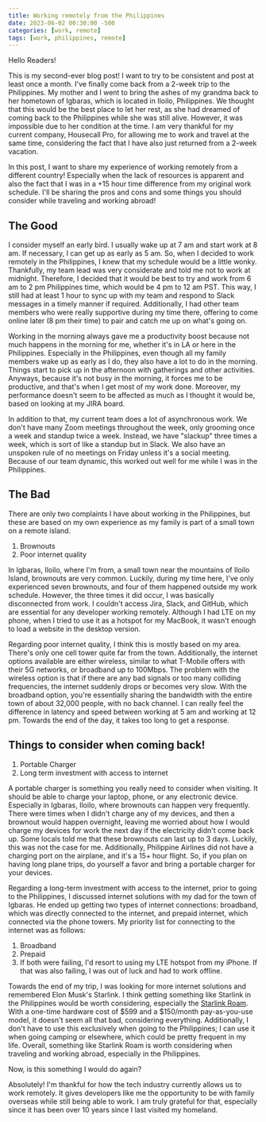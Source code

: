 ```yaml
---
title: Working remotely from the Philippines
date: 2023-06-02 00:30:00 -500
categories: [work, remote]
tags: [work, philippines, remote]
---
```


Hello Readers!

This is my second-ever blog post! I want to try to be consistent and post at least once a month. I've finally come back from a 2-week trip to the Philippines. My mother and I went to bring the ashes of my grandma back to her hometown of Igbaras, which is located in Iloilo, Philippines. We thought that this would be the best place to let her rest, as she had dreamed of coming back to the Philippines while she was still alive. However, it was impossible due to her condition at the time. I am very thankful for my current company, Housecall Pro, for allowing me to work and travel at the same time, considering the fact that I have also just returned from a 2-week vacation.

In this post, I want to share my experience of working remotely from a different country! Especially when the lack of resources is apparent and also the fact that I was in a +15 hour time difference from my original work schedule. I'll be sharing the pros and cons and some things you should consider while traveling and working abroad!

## The Good

I consider myself an early bird. I usually wake up at 7 am and start work at 8 am. If necessary, I can get up as early as 5 am. So, when I decided to work remotely in the Philippines, I knew that my schedule would be a little wonky. Thankfully, my team lead was very considerate and told me not to work at midnight. Therefore, I decided that it would be best to try and work from 6 am to 2 pm Philippines time, which would be 4 pm to 12 am PST. This way, I still had at least 1 hour to sync up with my team and respond to Slack messages in a timely manner if required. Additionally, I had other team members who were really supportive during my time there, offering to come online later (8 pm their time) to pair and catch me up on what's going on.

Working in the morning always gave me a productivity boost because not much happens in the morning for me, whether it's in LA or here in the Philippines. Especially in the Philippines, even though all my family members wake up as early as I do, they also have a lot to do in the morning. Things start to pick up in the afternoon with gatherings and other activities. Anyways, because it's not busy in the morning, it forces me to be productive, and that's when I get most of my work done. Moreover, my performance doesn't seem to be affected as much as I thought it would be, based on looking at my JIRA board.

In addition to that, my current team does a lot of asynchronous work. We don't have many Zoom meetings throughout the week, only grooming once a week and standup twice a week. Instead, we have "slackup" three times a week, which is sort of like a standup but in Slack. We also have an unspoken rule of no meetings on Friday unless it's a social meeting. Because of our team dynamic, this worked out well for me while I was in the Philippines. 

## The Bad

There are only two complaints I have about working in the Philippines, but these are based on my own experience as my family is part of a small town on a remote island.

1. Brownouts
2. Poor internet quality

In Igbaras, Iloilo, where I'm from, a small town near the mountains of Iloilo Island, brownouts are very common. Luckily, during my time here, I've only experienced seven brownouts, and four of them happened outside my work schedule. However, the three times it did occur, I was basically disconnected from work. I couldn't access Jira, Slack, and GitHub, which are essential for any developer working remotely. Although I had LTE on my phone, when I tried to use it as a hotspot for my MacBook, it wasn't enough to load a website in the desktop version.

Regarding poor internet quality, I think this is mostly based on my area. There's only one cell tower quite far from the town. Additionally, the internet options available are either wireless, similar to what T-Mobile offers with their 5G networks, or broadband up to 100Mbps. The problem with the wireless option is that if there are any bad signals or too many colliding frequencies, the internet suddenly drops or becomes very slow. With the broadband option, you're essentially sharing the bandwidth with the entire town of about 32,000 people, with no back channel. I can really feel the difference in latency and speed between working at 5 am and working at 12 pm. Towards the end of the day, it takes too long to get a response.


## Things to consider when coming back!

1. Portable Charger
2. Long term investment with access to internet

A portable charger is something you really need to consider when visiting. It should be able to charge your laptop, phone, or any electronic device. Especially in Igbaras, Iloilo, where brownouts can happen very frequently. There were times when I didn't charge any of my devices, and then a brownout would happen overnight, leaving me worried about how I would charge my devices for work the next day if the electricity didn't come back up. Some locals told me that these brownouts can last up to 3 days. Luckily, this was not the case for me. Additionally, Philippine Airlines did not have a charging port on the airplane, and it's a 15+ hour flight. So, if you plan on having long plane trips, do yourself a favor and bring a portable charger for your devices.

Regarding a long-term investment with access to the internet, prior to going to the Philippines, I discussed internet solutions with my dad for the town of Igbaras. He ended up getting two types of internet connections: broadband, which was directly connected to the internet, and prepaid internet, which connected via the phone towers. My priority list for connecting to the internet was as follows:

1. Broadband
2. Prepaid
3. If both were failing, I'd resort to using my LTE hotspot from my iPhone. If that was also failing, I was out of luck and had to work offline.

Towards the end of my trip, I was looking for more internet solutions and remembered Elon Musk's Starlink. I think getting something like Starlink in the Philippines would be worth considering, especially the [Starlink Roam](https://www.starlink.com/roam). With a one-time hardware cost of $599 and a $150/month pay-as-you-use model, it doesn't seem all that bad, considering everything. Additionally, I don't have to use this exclusively when going to the Philippines; I can use it when going camping or elsewhere, which could be pretty frequent in my life. Overall, something like Starlink Roam is worth considering when traveling and working abroad, especially in the Philippines.

Now, is this something I would do again? 

Absolutely! I'm thankful for how the tech industry currently allows us to work remotely. It gives developers like me the opportunity to be with family overseas while still being able to work. I am truly grateful for that, especially since it has been over 10 years since I last visited my homeland.